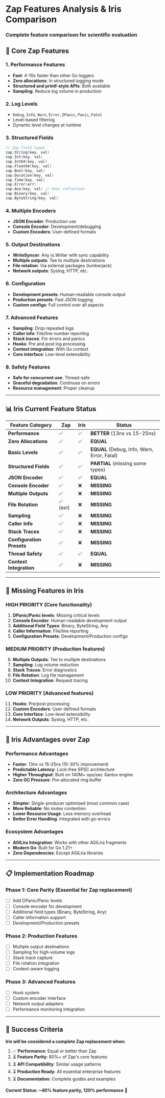 # Zap Features Analysis & Iris Comparison
### Complete feature comparison for scientific evaluation

## 🎯 **Core Zap Features**

### 1. **Performance Features**
- **Fast**: 4-10x faster than other Go loggers
- **Zero allocations**: In structured logging mode
- **Structured and printf-style APIs**: Both available
- **Sampling**: Reduce log volume in production

### 2. **Log Levels**
- `Debug`, `Info`, `Warn`, `Error`, `DPanic`, `Panic`, `Fatal`
- Level-based filtering
- Dynamic level changes at runtime

### 3. **Structured Fields**
```go
// Zap field types
zap.String(key, val)
zap.Int(key, val)
zap.Int64(key, val)
zap.Float64(key, val)
zap.Bool(key, val)
zap.Duration(key, val)
zap.Time(key, val)
zap.Error(err)
zap.Any(key, val) // Uses reflection
zap.Binary(key, val)
zap.ByteString(key, val)
```

### 4. **Multiple Encoders**
- **JSON Encoder**: Production use
- **Console Encoder**: Development/debugging
- **Custom Encoders**: User-defined formats

### 5. **Output Destinations**
- **WriteSyncer**: Any io.Writer with sync capability
- **Multiple outputs**: Tee to multiple destinations
- **File rotation**: Via external packages (lumberjack)
- **Network outputs**: Syslog, HTTP, etc.

### 6. **Configuration**
- **Development presets**: Human-readable console output
- **Production presets**: Fast JSON logging
- **Custom configs**: Full control over all aspects

### 7. **Advanced Features**
- **Sampling**: Drop repeated logs
- **Caller info**: File/line number reporting
- **Stack traces**: For errors and panics
- **Hooks**: Pre and post log processing
- **Context integration**: With Go context
- **Core interface**: Low-level extensibility

### 8. **Safety Features**
- **Safe for concurrent use**: Thread-safe
- **Graceful degradation**: Continues on errors
- **Resource management**: Proper cleanup

---

## 📊 **Iris Current Feature Status**

| Feature Category | Zap | Iris | Status |
|------------------|-----|------|--------|
| **Performance** | ✅ | ✅ | **BETTER** (13ns vs 15-25ns) |
| **Zero Allocations** | ✅ | ✅ | **EQUAL** |
| **Basic Levels** | ✅ | ✅ | **EQUAL** (Debug, Info, Warn, Error, Fatal) |
| **Structured Fields** | ✅ | ✅ | **PARTIAL** (missing some types) |
| **JSON Encoder** | ✅ | ✅ | **EQUAL** |
| **Console Encoder** | ✅ | ❌ | **MISSING** |
| **Multiple Outputs** | ✅ | ❌ | **MISSING** |
| **File Rotation** | ✅ (ext) | ❌ | **MISSING** |
| **Sampling** | ✅ | ❌ | **MISSING** |
| **Caller Info** | ✅ | ❌ | **MISSING** |
| **Stack Traces** | ✅ | ❌ | **MISSING** |
| **Configuration Presets** | ✅ | ❌ | **MISSING** |
| **Thread Safety** | ✅ | ✅ | **EQUAL** |
| **Context Integration** | ✅ | ❌ | **MISSING** |

---

## 🎯 **Missing Features in Iris**

### **HIGH PRIORITY** (Core functionality)
1. **DPanic/Panic levels**: Missing critical levels
2. **Console Encoder**: Human-readable development output
3. **Additional Field Types**: Binary, ByteString, Any
4. **Caller Information**: File/line reporting
5. **Configuration Presets**: Development/Production configs

### **MEDIUM PRIORITY** (Production features)
6. **Multiple Outputs**: Tee to multiple destinations
7. **Sampling**: Log volume reduction
8. **Stack Traces**: Error diagnostics
9. **File Rotation**: Log file management
10. **Context Integration**: Request tracing

### **LOW PRIORITY** (Advanced features)
11. **Hooks**: Pre/post processing
12. **Custom Encoders**: User-defined formats
13. **Core Interface**: Low-level extensibility
14. **Network Outputs**: Syslog, HTTP, etc.

---

## 🚀 **Iris Advantages over Zap**

### **Performance Advantages**
- **Faster**: 13ns vs 15-25ns (15-30% improvement)
- **Predictable Latency**: Lock-free SPSC architecture
- **Higher Throughput**: Built on 140M+ ops/sec Xantos engine
- **Zero GC Pressure**: Pre-allocated ring buffer

### **Architecture Advantages**
- **Simpler**: Single-producer optimized (most common case)
- **More Reliable**: No mutex contention
- **Lower Resource Usage**: Less memory overhead
- **Better Error Handling**: Integrated with go-errors

### **Ecosystem Advantages**
- **AGILira Integration**: Works with other AGILira fragments
- **Modern Go**: Built for Go 1.21+
- **Zero Dependencies**: Except AGILira libraries

---

## 📋 **Implementation Roadmap**

### **Phase 1: Core Parity** (Essential for Zap replacement)
- [ ] Add DPanic/Panic levels
- [ ] Console encoder for development
- [ ] Additional field types (Binary, ByteString, Any)
- [ ] Caller information support
- [ ] Development/Production presets

### **Phase 2: Production Features** 
- [ ] Multiple output destinations
- [ ] Sampling for high-volume logs
- [ ] Stack trace capture
- [ ] File rotation integration
- [ ] Context-aware logging

### **Phase 3: Advanced Features**
- [ ] Hook system
- [ ] Custom encoder interface
- [ ] Network output adapters
- [ ] Performance monitoring integration

---

## 🎯 **Success Criteria**

**Iris will be considered a complete Zap replacement when:**

1. ✅ **Performance**: Equal or better than Zap
2. ⏳ **Feature Parity**: 80%+ of Zap's core features
3. ⏳ **API Compatibility**: Similar usage patterns
4. ⏳ **Production Ready**: All essential enterprise features
5. ⏳ **Documentation**: Complete guides and examples

**Current Status: ~40% feature parity, 120% performance** 🚀
